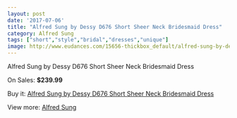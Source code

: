 ```yaml
---
layout: post
date: '2017-07-06'
title: "Alfred Sung by Dessy D676 Short Sheer Neck Bridesmaid Dress"
category: Alfred Sung
tags: ["short","style","bridal","dresses","unique"]
image: http://www.eudances.com/15656-thickbox_default/alfred-sung-by-dessy-d676-short-sheer-neck-bridesmaid-dress.jpg
---
```

Alfred Sung by Dessy D676 Short Sheer Neck Bridesmaid Dress

On Sales: **$239.99**
<a href="https://www.eudances.com/en/alfred-sung/4624-alfred-sung-by-dessy-d676-short-sheer-neck-bridesmaid-dress.html"><amp-img layout="responsive" width="600" height="600" src="//www.eudances.com/15656-thickbox_default/alfred-sung-by-dessy-d676-short-sheer-neck-bridesmaid-dress.jpg" alt="Alfred Sung by Dessy D676 Short Sheer Neck Bridesmaid Dress 0" /></a>
<a href="https://www.eudances.com/en/alfred-sung/4624-alfred-sung-by-dessy-d676-short-sheer-neck-bridesmaid-dress.html"><amp-img layout="responsive" width="600" height="600" src="//www.eudances.com/15659-thickbox_default/alfred-sung-by-dessy-d676-short-sheer-neck-bridesmaid-dress.jpg" alt="Alfred Sung by Dessy D676 Short Sheer Neck Bridesmaid Dress 1" /></a>
<a href="https://www.eudances.com/en/alfred-sung/4624-alfred-sung-by-dessy-d676-short-sheer-neck-bridesmaid-dress.html"><amp-img layout="responsive" width="600" height="600" src="//www.eudances.com/15658-thickbox_default/alfred-sung-by-dessy-d676-short-sheer-neck-bridesmaid-dress.jpg" alt="Alfred Sung by Dessy D676 Short Sheer Neck Bridesmaid Dress 2" /></a>
<a href="https://www.eudances.com/en/alfred-sung/4624-alfred-sung-by-dessy-d676-short-sheer-neck-bridesmaid-dress.html"><amp-img layout="responsive" width="600" height="600" src="//www.eudances.com/15657-thickbox_default/alfred-sung-by-dessy-d676-short-sheer-neck-bridesmaid-dress.jpg" alt="Alfred Sung by Dessy D676 Short Sheer Neck Bridesmaid Dress 3" /></a>

Buy it: [Alfred Sung by Dessy D676 Short Sheer Neck Bridesmaid Dress](https://www.eudances.com/en/alfred-sung/4624-alfred-sung-by-dessy-d676-short-sheer-neck-bridesmaid-dress.html "Alfred Sung by Dessy D676 Short Sheer Neck Bridesmaid Dress")

View more: [Alfred Sung](https://www.eudances.com/en/52-alfred-sung "Alfred Sung")